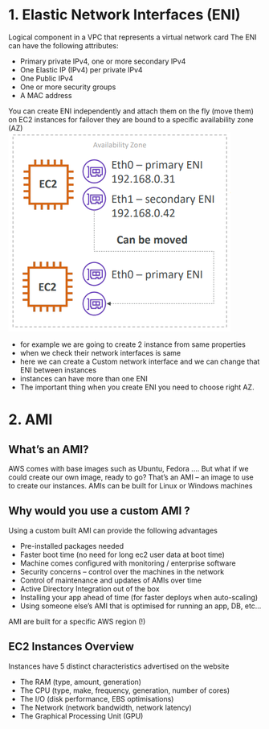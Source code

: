 # 1. Elastic Network Interfaces (ENI)
Logical component in a VPC that represents a virtual network card 
The ENI can have the following attributes:
  *  Primary private IPv4, one or more secondary IPv4
  * One Elastic IP (IPv4) per private IPv4
  * One Public IPv4
  * One or more security groups
  * A MAC address  

You can create ENI independently and attach them on the fly (move them) on EC2 instances for failover they are bound to a specific availability zone (AZ)  
![ENI](/images/ENI.png "ENI")
* for example we are going to create 2 instance from same properties
* when we check their network interfaces is same
* here we can create a Custom network interface and we can change that ENI between instances 
* instances can have more than one ENI
* The important thing when you create ENI you need to choose right AZ.

# 2. AMI
## What’s an AMI?
AWS comes with base images such as Ubuntu, Fedora .... But what if we could create our own image, ready to go?
That’s an AMI – an image to use to create our instances. AMIs can be built for Linux or Windows machines
## Why would you use a custom AMI ?
Using a custom built AMI can provide the following advantages
* Pre-installed packages needed
* Faster boot time (no need for long ec2 user data at boot time)
* Machine comes configured with monitoring / enterprise software
* Security concerns – control over the machines in the network
* Control of maintenance and updates of AMIs over time
* Active Directory Integration out of the box
* Installing your app ahead of time (for faster deploys when auto-scaling)
* Using someone else’s AMI that is optimised for running an app, DB, etc…

AMI are built for a specific AWS region (!)
## EC2 Instances Overview
Instances have 5 distinct characteristics advertised on the website
* The RAM (type, amount, generation)
* The CPU (type, make, frequency, generation, number of cores)
* The I/O (disk performance, EBS optimisations)
* The Network (network bandwidth, network latency)
* The Graphical Processing Unit (GPU)